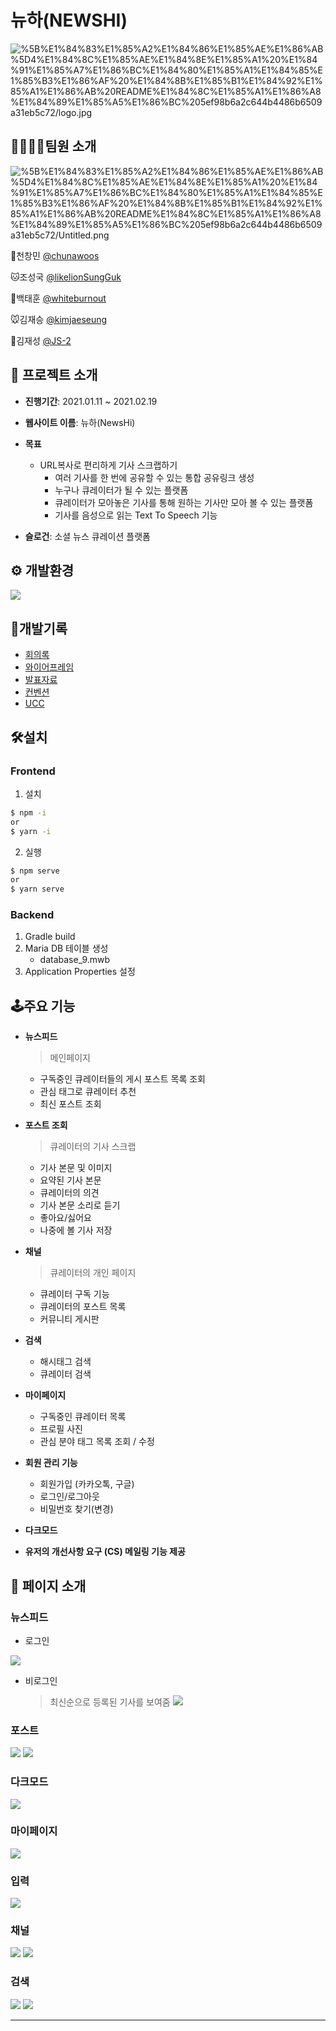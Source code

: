 # 뉴하(NEWSHI)


![%5B%E1%84%83%E1%85%A2%E1%84%86%E1%85%AE%E1%86%AB%5D4%E1%84%8C%E1%85%AE%E1%84%8E%E1%85%A1%20%E1%84%91%E1%85%A7%E1%86%BC%E1%84%80%E1%85%A1%E1%84%85%E1%85%B3%E1%86%AF%20%E1%84%8B%E1%85%B1%E1%84%92%E1%85%A1%E1%86%AB%20README%E1%84%8C%E1%85%A1%E1%86%A8%E1%84%89%E1%85%A5%E1%86%BC%205ef98b6a2c644b4486b6509a31eb5c72/logo.jpg](README.assets/logo.jpg)

## **👨‍👨‍👧‍👦팀원 소개**

![%5B%E1%84%83%E1%85%A2%E1%84%86%E1%85%AE%E1%86%AB%5D4%E1%84%8C%E1%85%AE%E1%84%8E%E1%85%A1%20%E1%84%91%E1%85%A7%E1%86%BC%E1%84%80%E1%85%A1%E1%84%85%E1%85%B3%E1%86%AF%20%E1%84%8B%E1%85%B1%E1%84%92%E1%85%A1%E1%86%AB%20README%E1%84%8C%E1%85%A1%E1%86%A8%E1%84%89%E1%85%A5%E1%86%BC%205ef98b6a2c644b4486b6509a31eb5c72/Untitled.png](README.assets/Untitled.png)

🦁천창민 [@chunawoos](https://github.com/chunawoos)

🐱조성국 [@likelionSungGuk](https://github.com/likelionSungGuk)

🐶백태훈 [@whiteburnout](https://github.com/whiteburnout)

🐭김재승 [@kimjaeseung](https://github.com/kimjaeseung)

🐼김재성 [@JS-2](https://github.com/JS-2)




## 📑 프로젝트 소개

- **진행기간**: 2021.01.11 ~ 2021.02.19

- **웹사이트 이름**: 뉴하(NewsHi)

- **목표**
  - URL복사로 편리하게 기사 스크랩하기
    - 여러 기사를 한 번에 공유할 수 있는 통합 공유링크 생성
    - 누구나 큐레이터가 될 수 있는 플랫폼
    - 큐레이터가 모아놓은 기사를 통해 원하는 기사만 모아 볼 수 있는 플랫폼
    - 기사를 음성으로 읽는 Text To Speech 기능
  
- **슬로건**: 소셜 뉴스 큐레이션 플랫폼


## ⚙️ 개발환경

<img src="./images/기술스택.PNG"></img>

## 📜개발기록

- [회의록](./Documents/회의록)
- [와이어프레임](./Documents/WireFrame)
- [발표자료](./Documents/발표자료)
- [컨벤션](./Documents/Convention)
- [UCC](./Documents/UCC)



## 🛠️설치

### Frontend

1. 설치

```bash
$ npm -i
or 
$ yarn -i
```

2. 실행

```bash
$ npm serve
or 
$ yarn serve
```

### Backend

1. Gradle build
2. Maria DB 테이블 생성
   - database_9.mwb
3. Application Properties 설정



## 🕹️주요 기능

- **뉴스피드**
    
    >메인페이지
    
    - 구독중인 큐레이터들의 게시 포스트 목록 조회
    - 관심 태그로 큐레이터 추천
    - 최신 포스트 조회
    
- **포스트 조회**
    
    >큐레이터의 기사 스크랩
    
    - 기사 본문 및 이미지
    - 요약된 기사 본문
    - 큐레이터의 의견
    - 기사 본문 소리로 듣기
    - 좋아요/싫어요
    - 나중에 볼 기사 저장
    
- **채널**
    
    > 큐레이터의 개인 페이지
    
    - 큐레이터 구독 기능
    - 큐레이터의 포스트 목록
    - 커뮤니티 게시판
    
- **검색**
    
    - 해시태그 검색
    - 큐레이터 검색
    
- **마이페이지**
    
    - 구독중인 큐레이터 목록
    - 프로필 사진
    - 관심 분야 태그 목록 조회 / 수정
    
- **회원 관리 기능**
    - 회원가입 (카카오톡, 구글)
    - 로그인/로그아웃
    - 비밀번호 찾기(변경)
    
-  **다크모드**

- **유저의 개선사항 요구 (CS) 메일링 기능 제공**

## 🙈 페이지 소개

### 뉴스피드

- 로그인

<img src="./images/메인페이지.PNG"></img>



- 비로그인

  > 최신순으로 등록된 기사를 보여줌
<img src="./images/메인페이지2.PNG"></img>

### 포스트
<img src="./images/기사1.PNG"></img>
<img src="./images/기사2.PNG"></img>

### 다크모드
<img src="./images/기사4.PNG"></img>

### 마이페이지
<img src="./images/마이페이지.PNG"></img>

### 입력
<img src="./images/입력페이지.PNG"></img>

### 채널
<img src="./images/채널1.PNG"></img>
<img src="./images/채널3.PNG"></img>

### 검색

<img src="./images/검색1.PNG"></img>
<img src="./images/검색2.PNG"></img>

---
